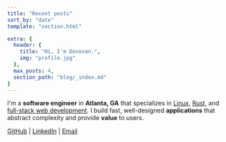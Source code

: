 ```yaml
---
title: "Recent posts"
sort_by: "date"
template: "section.html"

extra: {
  header: {
    title: "Hi, I'm Donovan.",
    img: "profile.jpg"
  },
  max_posts: 4,
  section_path: "blog/_index.md"
}
---
```


I'm a **software engineer** in **Atlanta, GA** that specializes in [Linux](/tags/linux/), [Rust](/tags/rust/), and [full-stack web development](/tags/web-development/). I build fast, well-designed **applications** that abstract complexity and provide **value** to users.

[GitHub](https://github.com/donovanglover) | [LinkedIn](https://linkedin.com/in/donovanglover) | <a href="#" data-encoded-email="aGlAZG9ub3Zhbi5pcz9zdWJqZWN0PUhlbGxvISZib2R5PUhpIERvbm92YW4hIFNvIEkgd2FzIGNoZWNraW5nIG91dCB5b3VyIGJsb2cgYW5kLi4u">Email</a>
